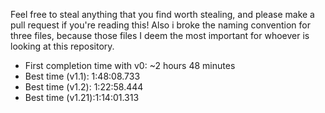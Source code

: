 Feel free to steal anything that you find worth stealing, and please make a pull request if you're reading this!
Also i broke the naming convention for three files, because those files I deem the most important for whoever is looking at this repository.
* First completion time with v0: ~2 hours 48 minutes
* Best time (v1.1): 1:48:08.733
* Best time (v1.2): 1:22:58.444
* Best time (v1.21):1:14:01.313